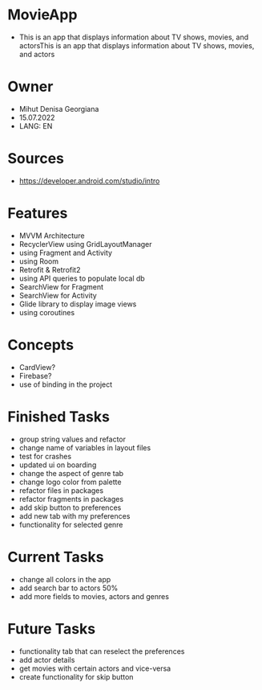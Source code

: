# MovieApp
- This is an app that displays information about TV shows, movies, and actorsThis is an app that displays information about TV shows, movies, and actors

# Owner
- Mihut Denisa Georgiana
- 15.07.2022
- LANG: EN

# Sources
- https://developer.android.com/studio/intro

# Features
- MVVM Architecture
- RecyclerView using GridLayoutManager
- using Fragment and Activity
- using Room
- Retrofit & Retrofit2
- using API queries to populate local db
- SearchView for Fragment
- SearchView for Activity
- Glide library to display image views
- using coroutines

# Concepts
- CardView?
- Firebase?
- use of binding in the project


# Finished Tasks
- group string values and refactor
- change name of variables in layout files
- test for crashes 
- updated ui on boarding
- change the aspect of genre tab
- change logo color from palette
- refactor files in packages
- refactor fragments in packages
- add skip button to preferences
- add new tab with my preferences
- functionality for selected genre

# Current Tasks
- change all colors in the app
- add search bar to actors 50%
- add more fields to movies, actors and genres

# Future Tasks
- functionality tab that can reselect the preferences
- add actor details
- get movies with certain actors and vice-versa
- create functionality for skip button

